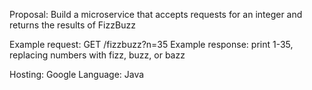 Proposal: Build a microservice that accepts requests for an integer and returns the results of FizzBuzz

Example request: GET /fizzbuzz?n=35
Example response: print 1-35, replacing numbers with fizz, buzz, or bazz

Hosting: Google
Language: Java